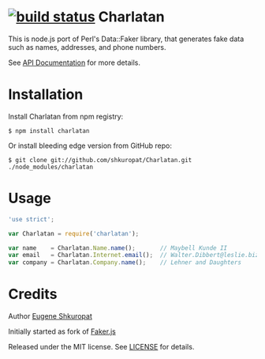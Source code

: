 [![build status](https://secure.travis-ci.org/shkuropat/Charlatan.png)](http://travis-ci.org/shkuropat/Charlatan)
Charlatan
=========

This is node.js port of Perl's Data::Faker library, that generates fake data such as names, addresses, and phone numbers.

See [API Documentation](http://shkuropat.github.com/Charlatan) for more details.

# Installation

Install Charlatan from npm registry:

    $ npm install charlatan

Or install bleeding edge version from GitHub repo:

    $ git clone git://github.com/shkuropat/Charlatan.git ./node_modules/charlatan

# Usage

```javascript
'use strict';

var Charlatan = require('charlatan');

var name    = Charlatan.Name.name();       // Maybell Kunde II
var email   = Charlatan.Internet.email();  // Walter.Dibbert@leslie.biz
var company = Charlatan.Company.name();    // Lehner and Daughters
```


# Credits

Author [Eugene Shkuropat](https://github.com/shkuropat)

Initially started as fork of [Faker.js](https://github.com/Marak/Faker.js)

Released under the MIT license. See [LICENSE][license] for details.

[license]:  https://raw.github.com/shkuropat/Charlatan/master/LICENSE/master/LICENSE

